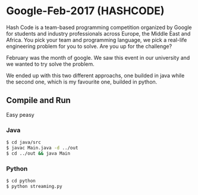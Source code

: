 # Google-Feb-2017 (HASHCODE)
Hash Code is a team-based programming competition organized by Google for students and industry professionals across Europe, the Middle East and Africa. You pick your team and programming language, we pick a real-life engineering problem for you to solve. Are you up for the challenge? 

February  was the month of google. We saw this event in our university and we wanted to try solve the problem.

We ended up with this two different approachs, one builded in java while the second one, which is my favourite one, builded in python.

## Compile and Run
Easy peasy
### Java
```bash
$ cd java/src
$ javac Main.java -d ../out
$ cd ../out && java Main
```
### Python
```bash
$ cd python
$ python streaming.py
```
